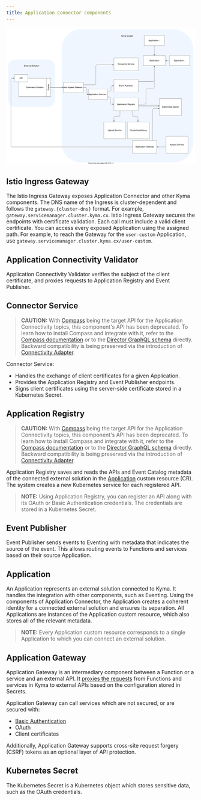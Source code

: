 ```yaml
---
title: Application Connector components
---
```


![Architecture Diagram](assets/ac-application-connector-architecture.svg)

## Istio Ingress Gateway

The Istio Ingress Gateway exposes Application Connector and other Kyma components.
The DNS name of the Ingress is cluster-dependent and follows the `gateway.{cluster-dns}` format. For example, `gateway.servicemanager.cluster.kyma.cx`.
Istio Ingress Gateway secures the endpoints with certificate validation. Each call must include a valid client certificate.
You can access every exposed Application using the assigned path. For example, to reach the Gateway for the `user-custom` Application, use `gateway.servicemanager.cluster.kyma.cx/user-custom`.

## Application Connectivity Validator

Application Connectivity Validator verifies the subject of the client certificate, and proxies requests to Application Registry and Event Publisher.

## Connector Service

>**CAUTION:** With [Compass](https://github.com/kyma-incubator/compass) being the target API for the Application Connectivity topics, this component's API has been deprecated. To learn how to install Compass and integrate with it, refer to the [Compass documentation](https://github.com/kyma-incubator/compass/blob/master/docs/compass/04-01-installation.md) or to the [Director GraphQL schema](https://github.com/kyma-incubator/compass/blob/master/components/director/pkg/graphql/schema.graphql) directly. Backward compatibility is being preserved via the introduction of [Connectivity Adapter](https://github.com/kyma-incubator/compass/tree/master/components/connectivity-adapter).

Connector Service:

- Handles the exchange of client certificates for a given Application.
- Provides the Application Registry and Event Publisher endpoints.
- Signs client certificates using the server-side certificate stored in a Kubernetes Secret.

## Application Registry

>**CAUTION:** With [Compass](https://github.com/kyma-incubator/compass) being the target API for the Application Connectivity topics, this component's API has been deprecated. To learn how to install Compass and integrate with it, refer to the [Compass documentation](https://github.com/kyma-incubator/compass/blob/master/docs/compass/04-01-installation.md) or to the [Director GraphQL schema](https://github.com/kyma-incubator/compass/blob/master/components/director/pkg/graphql/schema.graphql) directly. Backward compatibility is being preserved via the introduction of [Connectivity Adapter](https://github.com/kyma-incubator/compass/tree/master/components/connectivity-adapter).

Application Registry saves and reads the APIs and Event Catalog metadata of the connected external solution in the [Application](../../05-technical-reference/00-custom-resources/ac-01-application.md) custom resource (CR).
The system creates a new Kubernetes service for each registered API.

>**NOTE:** Using Application Registry, you can register an API along with its OAuth or Basic Authentication credentials. The credentials are stored in a Kubernetes Secret.

## Event Publisher

Event Publisher sends events to Eventing with metadata that indicates the source of the event.
This allows routing events to Functions and services based on their source Application.

## Application

An Application represents an external solution connected to Kyma. It handles the integration with other components, such as Eventing.
Using the components of Application Connector, the Application creates a coherent identity for a connected external solution and ensures its separation.
All Applications are instances of the Application custom resource, which also stores all of the relevant metadata.

>**NOTE:** Every Application custom resource corresponds to a single Application to which you can connect an external solution.

## Application Gateway

Application Gateway is an intermediary component between a Function or a service and an external API.
It [proxies the requests](./ac-03-application-gateway.md) from Functions and services in Kyma to external APIs based on the configuration stored in Secrets.

Application Gateway can call services which are not secured, or are secured with:

- [Basic Authentication](https://tools.ietf.org/html/rfc7617)
- OAuth
- Client certificates

Additionally, Application Gateway supports cross-site request forgery (CSRF) tokens as an optional layer of API protection.


## Kubernetes Secret

The Kubernetes Secret is a Kubernetes object which stores sensitive data, such as the OAuth credentials.
